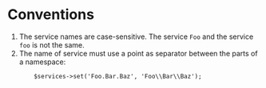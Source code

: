 Conventions
===========

1. The service names are case-sensitive. The service `Foo` and the service `foo`
   is not the same.
2. The name of service must use a point as separator between the parts of a 
   namespace:
   ```
       $services->set('Foo.Bar.Baz', 'Foo\\Bar\\Baz');
   ```
